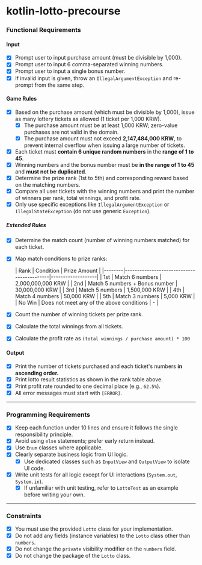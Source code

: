 # kotlin-lotto-precourse

### Functional Requirements

#### Input

- [x] Prompt user to input purchase amount (must be divisible by 1,000).
- [x] Prompt user to input 6 comma-separated winning numbers.
- [x] Prompt user to input a single bonus number.
- [x] If invalid input is given, throw an `IllegalArgumentException` and re-prompt from the same step.

#### Game Rules

- [x] Based on the purchase amount (which must be divisible by 1,000), issue as many lottery tickets as allowed (1
  ticket per 1,000 KRW).
    - [x] The purchase amount must be at least 1,000 KRW; zero-value purchases are not valid in the domain.
    - [x] The purchase amount must not exceed **2,147,484,000 KRW**, to prevent internal overflow when issuing a large
      number of tickets.
- [x] Each ticket must **contain 6 unique random numbers** in the **range of 1 to 45**.
- [x] Winning numbers and the bonus number must be **in the range of 1 to 45** and **must not be duplicated**.
- [x] Determine the prize rank (1st to 5th) and corresponding reward based on the matching numbers.
- [x] Compare all user tickets with the winning numbers and print the number of winners per rank, total winnings, and
  profit rate.
- [x] Only use specific exceptions like `IllegalArgumentException` or `IllegalStateException` (do not use generic
  `Exception`).

##### Extended Rules

- [x] Determine the match count (number of winning numbers matched) for each ticket.
- [x] Map match conditions to prize ranks:

  | Rank   | Condition                                 | Prize Amount      |
      |--------|-------------------------------------------|-------------------|
  | 1st    | Match 6 numbers                           | 2,000,000,000 KRW |
  | 2nd    | Match 5 numbers + Bonus number            | 30,000,000 KRW    |
  | 3rd    | Match 5 numbers                           | 1,500,000 KRW     |
  | 4th    | Match 4 numbers                           | 50,000 KRW        |
  | 5th    | Match 3 numbers                           | 5,000 KRW         |
  | No Win | Does not meet any of the above conditions | -                 |

- [x] Count the number of winning tickets per prize rank.
- [x] Calculate the total winnings from all tickets.
- [x] Calculate the profit rate as `(total winnings / purchase amount) * 100`

#### Output

- [x] Print the number of tickets purchased and each ticket's numbers **in ascending order.**
- [x] Print lotto result statistics as shown in the rank table above.
- [x] Print profit rate rounded to one decimal place (e.g., `62.5%`).
- [x] All error messages must start with `[ERROR]`.

---

### Programming Requirements

- [x] Keep each function under 10 lines and ensure it follows the single responsibility principle.
- [x] Avoid using `else` statements; prefer early return instead.
- [x] Use `Enum` classes where applicable.
- [x] Clearly separate business logic from UI logic.
    - [x] Use dedicated classes such as `InputView` and `OutputView` to isolate UI code.
- [x] Write unit tests for all logic except for UI interactions (`System.out`, `System.in`).
    - [x] If unfamiliar with unit testing, refer to `LottoTest` as an example before writing your own.

---

### Constraints

- [x] You must use the provided `Lotto` class for your implementation.
- [x] Do not add any fields (instance variables) to the `Lotto` class other than `numbers`.
- [x] Do not change the `private` visibility modifier on the `numbers` field.
- [x] Do not change the package of the `Lotto` class.
